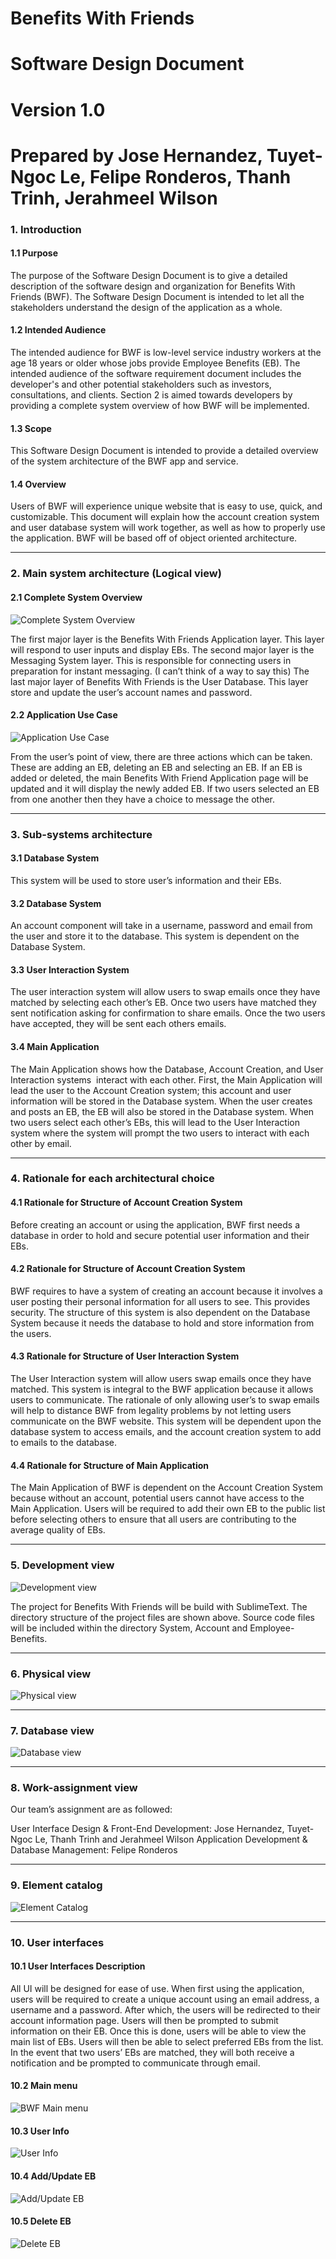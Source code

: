 # Benefits With Friends
# Software Design Document
# Version 1.0
# Prepared by Jose Hernandez, Tuyet-Ngoc Le, Felipe Ronderos, Thanh Trinh, Jerahmeel Wilson

### 1. Introduction

#### 1.1 Purpose

The purpose of the Software Design Document is to give a detailed description of the software design and organization for Benefits With Friends (BWF). The Software Design Document is intended to let all the stakeholders understand the design of the application as a whole.

#### 1.2 Intended Audience

The intended audience for BWF is low-level service industry workers at the age 18 years or older whose jobs provide Employee Benefits (EB). The intended audience of the software requirement document includes the developer's and other potential stakeholders such as investors, consultations, and clients. Section 2 is aimed towards developers by providing a complete system overview of how BWF will be implemented. 

#### 1.3 Scope  
    
This Software Design Document is intended to provide a detailed overview of the system architecture of the BWF app and service.

#### 1.4 Overview

Users of BWF will experience unique website that is easy to use, quick, and customizable. This document will explain how the account creation system and user database system will work together, as well as how to properly use the application. BWF will be based off of object oriented architecture. 
****
### 2. Main system architecture (Logical view)

#### 2.1 Complete System Overview 

![Complete System Overview](https://i.gyazo.com/508a26d755c0340b19c0973b338e2757.png)

The first major layer is the Benefits With Friends Application layer. This layer will respond to user inputs and display EBs. The second major layer is the Messaging System layer. This is responsible for connecting users in preparation for instant messaging. (I can’t think of a way to say this) The last major layer of Benefits With Friends is the User Database. This layer store and update the user’s account names and password.

#### 2.2 Application Use Case

![Application Use Case](https://i.gyazo.com/0040077cf4a1abc8d283621928ca1e2e.png)

From the user’s point of view, there are three actions which can be taken. These are adding an EB, deleting an EB and selecting an EB. If an EB is added or deleted, the main Benefits With Friend Application page will be updated and it will display the newly added EB. If two users selected an EB from one another then they have a choice to message the other.
****
### 3. Sub-systems architecture   

#### 3.1 Database System

This system will be used to store user’s information and their EBs.

#### 3.2 Database System

An account component will take in a username, password and email from the user and store it to the database. This system is dependent on the Database System. 

#### 3.3 User Interaction System

The user interaction system will allow users to swap emails once they have matched by selecting each other’s EB. Once two users have matched they sent notification asking for confirmation to share emails. Once the two users have accepted, they will be sent each others emails.

#### 3.4 Main Application

The Main Application shows how the Database, Account Creation, and User Interaction systems  interact with each other. First, the Main Application will lead the user to the Account Creation system; this account and user information will be stored in the Database system. When the user creates and posts an EB, the EB will also be stored in the Database system. When two users select each other’s EBs, this will lead to the User Interaction system where the system will prompt the two users to interact with each other by email.

****
### 4. Rationale for each architectural choice

#### 4.1 Rationale for Structure of Account Creation System

Before creating an account or using the application, BWF first needs a database in order to hold and secure potential user information and their EBs.

#### 4.2 Rationale for Structure of Account Creation System

BWF requires to have a system of creating an account because it involves a user posting their personal information for all users to see. This provides security. The structure of this system is also dependent on the Database System because it needs the database to hold and store information from the users.

#### 4.3 Rationale for Structure of User Interaction System

The User Interaction system will allow users swap emails once they have matched. This system is integral to the BWF application because it allows users to communicate. The rationale of only allowing user’s to swap emails will help to distance BWF from legality problems by not letting users communicate on the BWF website. This system will be dependent upon the database system to access emails, and the account creation system to add to emails to the database. 

#### 4.4 Rationale for Structure of Main Application

The Main Application of BWF is dependent on the Account Creation System because without an account, potential users cannot have access to the Main Application. Users will be required to add their own EB to the public list before selecting others to ensure that all users are contributing to the average quality of EBs.
****
### 5. Development view

![Development view](https://i.gyazo.com/2b4e49ab57b6b7ced8daace16e3f3c51.png)

The project for Benefits With Friends will be build with SublimeText. The directory structure of the project files are shown above. Source code files will be included within the directory System, Account and Employee-Benefits.
****
### 6. Physical view

![Physical view](https://i.gyazo.com/ebebf93f6890071cba7245d782be771c.png)
****
### 7. Database view

![Database view](https://i.gyazo.com/62a973b7ff48915ba64a6a0dbe19e930.png)
****
### 8. Work-assignment view

Our team’s assignment are as followed:

User Interface Design & Front-End Development: Jose Hernandez, Tuyet-Ngoc Le, Thanh Trinh and Jerahmeel Wilson
Application Development & Database Management: Felipe Ronderos
****
### 9. Element catalog

![Element Catalog](https://i.gyazo.com/e8242568d81d0d5b6429d8b6dc889432.png)
****
### 10. User interfaces

#### 10.1 User Interfaces Description

All UI will be designed for ease of use. When first using the application, users will be required to create a unique account using an email address, a username and a password. After which, the users will be redirected to their account information page. Users will then be prompted to submit information on their EB. Once this is done, users will be able to view the main list of EBs. Users will then be able to select preferred EBs from the list. In the event that two users’ EBs are matched, they will both receive a notification and be prompted to communicate through email.
    
#### 10.2 Main menu

![BWF Main menu](https://i.gyazo.com/2d1fc400e2a2b1fdcee33ed24359444e.png)

#### 10.3 User Info

![User Info](https://i.gyazo.com/28e55a3a050fe26600d49c06a7d526e5.png)

#### 10.4 Add/Update EB

![Add/Update EB](https://i.gyazo.com/ffbf3cf1e85b8c5e8c647b1b18b1b329.png)

#### 10.5 Delete EB

![Delete EB](https://i.gyazo.com/c2e3235cbedce87d3a9109a294c768af.png)
